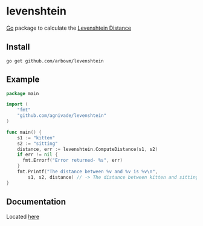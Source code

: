 levenshtein
===========

[Go](http://golang.org) package to calculate the [Levenshtein Distance](http://en.wikipedia.org/wiki/Levenshtein_distance)

Install
-------

    go get github.com/arbovm/levenshtein

Example
-------

```go
package main

import (
	"fmt"
	"github.com/agnivade/levenshtein"
)

func main() {
	s1 := "kitten"
	s2 := "sitting"
	distance, err := levenshtein.ComputeDistance(s1, s2)
	if err != nil {
	  fmt.Errorf("Error returned- %s", err)
	}
	fmt.Printf("The distance between %v and %v is %v\n",
		s1, s2, distance) // -> The distance between kitten and sitting is 3
}

```

Documentation
-------------

Located [here](http://godoc.org/github.com/agnivade/levenshtein)
